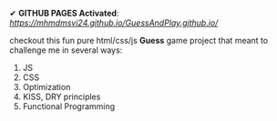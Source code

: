 ✔ **GITHUB PAGES Activated**: *https://mhmdmsvi24.github.io/GuessAndPlay.github.io/*

checkout this fun pure html/css/js **Guess** game project that meant to challenge me in several ways:
1. JS
2. CSS
3. Optimization
4. KISS, DRY principles
5. Functional Programming
